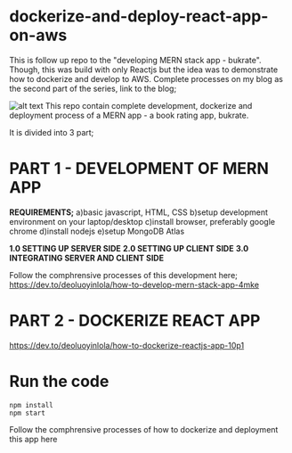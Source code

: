 # dockerize-and-deploy-react-app-on-aws

This is follow up repo to the "developing MERN stack app - bukrate". Though, this was build with only Reactjs but the idea was to demonstrate how to dockerize and develop to AWS. Complete processes on my blog as the second part of the series, link to the blog;

![alt text](https://github.com/deoluoyinlola/docker-compose-mern-app/blob/main/image.png?raw=true)
This repo contain complete development, dockerize and deployment process of a MERN app - a book rating app, bukrate.

It is divided into 3 part;

# PART 1 - DEVELOPMENT OF MERN APP

**REQUIREMENTS;**
a)basic javascript, HTML, CSS
b)setup development environment on your laptop/desktop
c)install browser, preferably google chrome
d)install nodejs
e)setup MongoDB Atlas

**1.0 SETTING UP SERVER SIDE**
**2.0 SETTING UP CLIENT SIDE**
**3.0 INTEGRATING SERVER AND CLIENT SIDE**

Follow the comphrensive processes of this development here;
https://dev.to/deoluoyinlola/how-to-develop-mern-stack-app-4mke

# PART 2 - DOCKERIZE REACT APP
https://dev.to/deoluoyinlola/how-to-dockerize-reactjs-app-10p1
# Run the code

```
npm install
npm start
```

Follow the comphrensive processes of how to dockerize and deployment this app here
